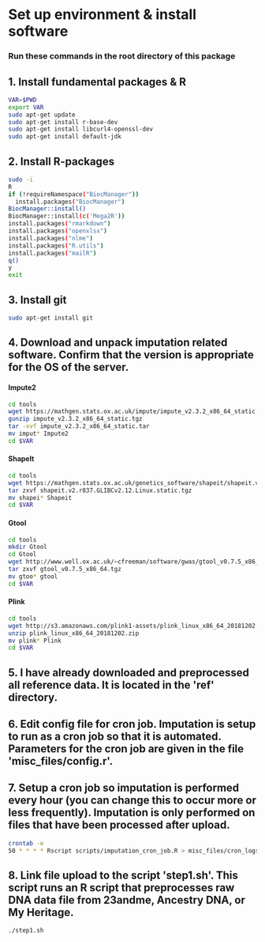 # Set up environment & install software
### Run these commands in the root directory of this package

## 1. Install fundamental packages & R
```bash
VAR=$PWD
export VAR
sudo apt-get update
sudo apt-get install r-base-dev
sudo apt-get install libcurl4-openssl-dev
sudo apt-get install default-jdk
```

## 2. Install R-packages
```bash
sudo -i
R
if (!requireNamespace("BiocManager"))
  install.packages("BiocManager")
BiocManager::install()
BiocManager::install(c('Mega2R'))
install.packages("rmarkdown")
install.packages("openxlsx")
install.packages("nlme")
install.packages("R.utils")
install.packages("mailR")
q()
y
exit
```

## 3. Install git
```bash
sudo apt-get install git
```

## 4. Download and unpack imputation related software. Confirm that the version is appropriate for the OS of the server.

#### Impute2
```bash
cd tools
wget https://mathgen.stats.ox.ac.uk/impute/impute_v2.3.2_x86_64_static.tgz
gunzip impute_v2.3.2_x86_64_static.tgz
tar -xvf impute_v2.3.2_x86_64_static.tar
mv imput* Impute2
cd $VAR
```

#### ShapeIt
```bash
cd tools
wget https://mathgen.stats.ox.ac.uk/genetics_software/shapeit/shapeit.v2.r837.GLIBCv2.12.Linux.static.tgz
tar zxvf shapeit.v2.r837.GLIBCv2.12.Linux.static.tgz
mv shapei* Shapeit
cd $VAR
```

#### Gtool
```bash
cd tools
mkdir Gtool
cd Gtool
wget http://www.well.ox.ac.uk/~cfreeman/software/gwas/gtool_v0.7.5_x86_64.tgz
tar zxvf gtool_v0.7.5_x86_64.tgz
mv gtoo* gtool
cd $VAR
```

#### Plink
```bash
cd tools
wget http://s3.amazonaws.com/plink1-assets/plink_linux_x86_64_20181202.zip
unzip plink_linux_x86_64_20181202.zip
mv plink* Plink
cd $VAR
```

## 5. I have already downloaded and preprocessed all reference data. It is located in the 'ref' directory. 


## 6. Edit config file for cron job. Imputation is setup to run as a cron job so that it is automated. Parameters for the cron job are given in the file 'misc_files/config.r'. 

## 7. Setup a cron job so imputation is performed every hour (you can change this to occur more or less frequently). Imputation is only performed on files that have been processed after upload.
```bash
crontab -e 
50 * * * * Rscript scripts/imputation_cron_job.R > misc_files/cron_logs/`date +\%Y\%m\%d\%H\%M\%S`-impute-cron.log 2>&1
```

## 8. Link file upload to the script 'step1.sh'. This script runs an R script that preprocesses raw DNA data file from 23andme, Ancestry DNA, or My Heritage.
```bash
./step1.sh
```

